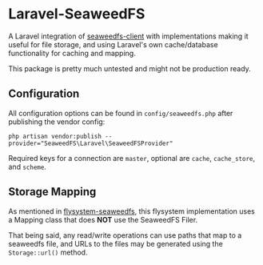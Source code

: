 Laravel-SeaweedFS
================

A Laravel integration of [seaweedfs-client](https://github.com/jiangyong19910326/flysystem-seaweedfs) with implementations making it useful for file storage, and using Laravel's own cache/database functionality for caching and mapping.

This package is pretty much untested and might not be production ready.

Configuration
-------------

All configuration options can be found in `config/seaweedfs.php` after publishing the vendor config:

```
php artisan vendor:publish --provider="SeaweedFS\Laravel\SeaweedFSProvider"
```

Required keys for a connection are `master`, optional are `cache`, `cache_store`, and `scheme`.

Storage Mapping
---------------

As mentioned in [flysystem-seaweedfs](https://github.com/tystuyfzand/flysystem-seaweedfs), this flysystem implementation uses a Mapping class that does **NOT** use the SeaweedFS Filer.

That being said, any read/write operations can use paths that map to a seaweedfs file, and URLs to the files may be generated using the `Storage::url()` method.